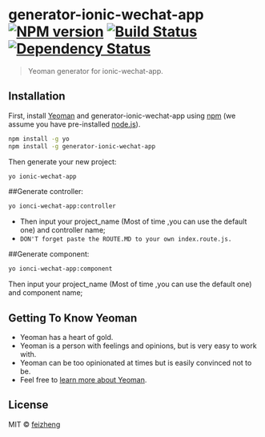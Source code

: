 # generator-ionic-wechat-app [![NPM version][npm-image]][npm-url] [![Build Status][travis-image]][travis-url] [![Dependency Status][daviddm-image]][daviddm-url]
> Yeoman generator for ionic-wechat-app.

## Installation

First, install [Yeoman](http://yeoman.io) and generator-ionic-wechat-app using [npm](https://www.npmjs.com/) (we assume you have pre-installed [node.js](https://nodejs.org/)).

```bash
npm install -g yo
npm install -g generator-ionic-wechat-app
```

Then generate your new project:

```bash
yo ionic-wechat-app
```

##Generate controller:
```bash
yo ionci-wechat-app:controller
```
+ Then input your project_name (Most of time ,you can use the default one) and controller name;
+ `DON'T forget paste the ROUTE.MD to your own index.route.js.`


##Generate component:
```bash
yo ionci-wechat-app:component
```
Then input your project_name (Most of time ,you can use the default one) and component name;


## Getting To Know Yeoman

 * Yeoman has a heart of gold.
 * Yeoman is a person with feelings and opinions, but is very easy to work with.
 * Yeoman can be too opinionated at times but is easily convinced not to be.
 * Feel free to [learn more about Yeoman](http://yeoman.io/).

## License

MIT © [feizheng](https://github.com/afeiship)


[npm-image]: https://badge.fury.io/js/generator-ionic-wechat-app.svg
[npm-url]: https://npmjs.org/package/generator-ionic-wechat-app
[travis-image]: https://travis-ci.org/afeiship/generator-ionic-wechat-app.svg?branch=master
[travis-url]: https://travis-ci.org/afeiship/generator-ionic-wechat-app
[daviddm-image]: https://david-dm.org/afeiship/generator-ionic-wechat-app.svg?theme=shields.io
[daviddm-url]: https://david-dm.org/afeiship/generator-ionic-wechat-app
[yeoman-docs]: http://yeoman.io/generator/actions_remote.html
[mes-fs]: https://github.com/sboudrias/mem-fs

